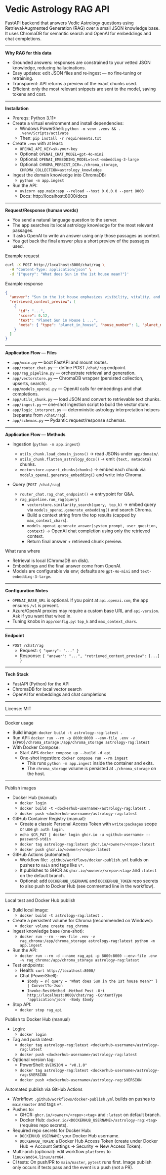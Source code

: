 # Vedic Astrology RAG API

FastAPI backend that answers Vedic Astrology questions using Retrieval‑Augmented Generation (RAG) over a small JSON knowledge base. It uses ChromaDB for semantic search and OpenAI for embeddings and chat completions.

---

**Why RAG for this data**
- Grounded answers: responses are constrained to your vetted JSON knowledge, reducing hallucinations.
- Easy updates: edit JSON files and re‑ingest — no fine‑tuning or retraining.
- Transparent: API returns a preview of the exact chunks used.
- Efficient: only the most relevant snippets are sent to the model, saving tokens and cost.

---

**Installation**
- Prereqs: Python 3.11+
- Create a virtual environment and install dependencies:
  - Windows PowerShell: `python -m venv .venv && . .venv/Scripts/activate`
  - Then: `pip install -r requirements.txt`
- Create `.env` with at least:
  - `OPENAI_API_KEY=sk-your-key`
  - Optional: `OPENAI_CHAT_MODEL=gpt-4o-mini`
  - Optional: `OPENAI_EMBEDDING_MODEL=text-embedding-3-large`
  - Optional: `CHROMA_PERSIST_DIR=./chroma_storage`, `CHROMA_COLLECTION=astrology_knowledge`
- Ingest the domain knowledge into ChromaDB:
  - `python -m app.ingest`
- Run the API:
  - `uvicorn app.main:app --reload --host 0.0.0.0 --port 8000`
  - Docs: http://localhost:8000/docs

---

**Request/Response (human words)**
- You send a natural language question to the server.
- The app searches its local astrology knowledge for the most relevant passages.
- It asks OpenAI to write an answer using only those passages as context.
- You get back the final answer plus a short preview of the passages used.

Example request
```bash
curl -X POST http://localhost:8000/chat/rag \
  -H "Content-Type: application/json" \
  -d '{"query": "What does Sun in the 1st house mean?"}'
```

Example response
```json
{
  "answer": "Sun in the 1st house emphasizes visibility, vitality, and leadership...",
  "retrieved_context_preview": [
    {
      "id": "...",
      "score": 0.12,
      "text": "Planet Sun in House 1 ...",
      "meta": { "type": "planet_in_house", "house_number": 1, "planet_name": "Sun" }
    }
  ]
}
```

---

**Application Flow — Files**
- `app/main.py` — boot FastAPI and mount routes.
- `app/router_chat.py` — define POST `/chat/rag` endpoint.
- `app/rag_pipeline.py` — orchestrate retrieval and generation.
- `app/vectorstore.py` — ChromaDB wrapper (persisted collection, upserts, search).
- `app/models_openai.py` — OpenAI calls for embeddings and chat completions.
- `app/utils_chunk.py` — load JSON and convert to retrievable text chunks.
- `app/ingest.py` — one‑shot ingestion script to build the vector store.
- `app/logic_interpret.py` — deterministic astrology interpretation helpers (separate from `/chat/rag`).
- `app/schemas.py` — Pydantic request/response schemas.

---

**Application Flow — Methods**
- Ingestion (`python -m app.ingest`)
  - `utils_chunk.load_domain_jsons()` → read JSONs under `app/domain/`.
  - `utils_chunk.flatten_astrology_docs()` → emit `{text, metadata}` chunks.
  - `vectorstore.upsert_chunks(chunks)` → embed each chunk via `models_openai.generate_embedding()` and write into Chroma.

- Query (`POST /chat/rag`)
  - `router_chat.rag_chat_endpoint()` → entrypoint for Q&A.
  - `rag_pipeline.run_rag(query)`
    - `vectorstore.similarity_search(query, top_k)` → embed query via `models_openai.generate_embedding()` and search Chroma.
    - Build a context string from the top results (capped by `max_context_chars`).
    - `models_openai.generate_answer(system_prompt, user_question, context)` → OpenAI chat completion using only the retrieved context.
    - Return final answer + retrieved chunk preview.

What runs where
- Retrieval is local (ChromaDB on disk).
- Embeddings and the final answer come from OpenAI.
- Models are configurable via env; defaults are `gpt-4o-mini` and `text-embedding-3-large`.

---

**Configuration Notes**
- `OPENAI_BASE_URL` is optional. If you point at `api.openai.com`, the app ensures `/v1` is present.
- Azure/OpenAI proxies may require a custom base URL and `api-version`. Ask if you want that wired in.
- Tuning knobs in `app/config.py`: `top_k` and `max_context_chars`.

---

**Endpoint**
- `POST /chat/rag`
  - Request: `{ "query": "..." }`
  - Response: `{ "answer": "...", "retrieved_context_preview": [...] }`

---

**Tech Stack**
- FastAPI (Python) for the API
- ChromaDB for local vector search
- OpenAI for embeddings and chat completions

---

License: MIT

---

Docker usage
- Build image: `docker build -t astrology-rag:latest .`
- Run API: `docker run --rm -p 8000:8000 --env-file .env -v ${PWD}/chroma_storage:/app/chroma_storage astrology-rag:latest`
- With Docker Compose:
  - Start API: `docker compose up --build -d api`
  - One-shot ingestion: `docker compose run --rm ingest`
    - This runs `python -m app.ingest` inside the container and exits.
    - The `chroma_storage` volume is persisted at `./chroma_storage` on the host.

---

Publish images
- Docker Hub (manual):
  - `docker login`
  - `docker build -t <dockerhub-username>/astrology-rag:latest .`
  - `docker push <dockerhub-username>/astrology-rag:latest`
- GitHub Container Registry (manual):
  - Create a classic Personal Access Token with `write:packages` scope or use `gh auth login`.
  - `echo $CR_PAT | docker login ghcr.io -u <github-username> --password-stdin`
  - `docker tag astrology-rag:latest ghcr.io/<owner>/<repo>:latest`
  - `docker push ghcr.io/<owner>/<repo>:latest`
- GitHub Actions (automated):
  - Workflow file: `.github/workflows/docker-publish.yml` builds on pushes to `main` and tags like `v*`.
  - It publishes to GHCR as `ghcr.io/<owner>/<repo>:<tag>` and `:latest` on the default branch.
  - Optional: add `DOCKERHUB_USERNAME` and `DOCKERHUB_TOKEN` repo secrets to also push to Docker Hub (see commented line in the workflow).

---

Local test and Docker Hub publish
- Build local image:
  - `docker build -t astrology-rag:latest .`
- Create a persistent volume for Chroma (recommended on Windows):
  - `docker volume create rag_chroma`
- Ingest knowledge base (one-shot):
  - `docker run --rm --env-file .env -v rag_chroma:/app/chroma_storage astrology-rag:latest python -m app.ingest`
- Run the API:
  - `docker run --rm -d --name rag_api -p 8000:8000 --env-file .env -v rag_chroma:/app/chroma_storage astrology-rag:latest`
- Test endpoints:
  - Health: `curl http://localhost:8000/`
  - Chat (PowerShell):
    - `$body = @{ query = "What does Sun in the 1st house mean?" } | ConvertTo-Json`
    - `Invoke-RestMethod -Method Post -Uri http://localhost:8000/chat/rag -ContentType 'application/json' -Body $body`
- Stop API:
  - `docker stop rag_api`

Publish to Docker Hub (manual)
- Login:
  - `docker login`
- Tag and push latest:
  - `docker tag astrology-rag:latest <dockerhub-username>/astrology-rag:latest`
  - `docker push <dockerhub-username>/astrology-rag:latest`
- Optional version tag:
  - PowerShell: `$VERSION = "v0.1.0"`
  - `docker tag astrology-rag:latest <dockerhub-username>/astrology-rag:$VERSION`
  - `docker push <dockerhub-username>/astrology-rag:$VERSION`

Automated publish via GitHub Actions
- Workflow: `.github/workflows/docker-publish.yml` builds on pushes to `main/master` and tags `v*`.
- Pushes to:
  - GHCR: `ghcr.io/<owner>/<repo>:<tag>` and `:latest` on default branch.
  - Docker Hub: `docker.io/<DOCKERHUB_USERNAME>/astrology-rag:<tag>` (requires repo secrets).
- Required repo secrets for Docker Hub:
  - `DOCKERHUB_USERNAME`: your Docker Hub username.
  - `DOCKERHUB_TOKEN`: a Docker Hub Access Token (create under Docker Hub → Account Settings → Security → New Access Token).
- Multi-arch (optional): edit workflow `platforms` to `linux/amd64,linux/arm64`.
- CI tests: On push/PR to `main/master`, `pytest` runs first. Image publish only occurs if tests pass and the event is a push (not a PR).
